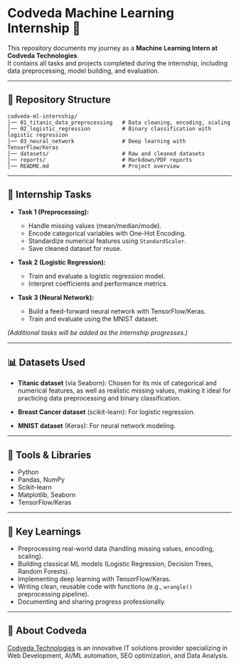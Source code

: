 # Codveda Machine Learning Internship 🚀  

This repository documents my journey as a **Machine Learning Intern at Codveda Technologies**.  
It contains all tasks and projects completed during the internship, including data preprocessing, 
model building, and evaluation.  

---

## 📂 Repository Structure  
```
codveda-ml-internship/
│── 01_titanic_data_preprocessing   # Data cleaning, encoding, scaling
│── 02_logistic_regression          # Binary classification with logistic regression
│── 03_neural_network               # Deep learning with TensorFlow/Keras
│── datasets/                       # Raw and cleaned datasets
│── reports/                        # Markdown/PDF reports
│── README.md                       # Project overview
```

---

## 📝 Internship Tasks  
- **Task 1 (Preprocessing):**  
  - Handle missing values (mean/median/mode).  
  - Encode categorical variables with One-Hot Encoding.  
  - Standardize numerical features using `StandardScaler`.  
  - Save cleaned dataset for reuse.  

- **Task 2 (Logistic Regression):**  
  - Train and evaluate a logistic regression model.  
  - Interpret coefficients and performance metrics.  

- **Task 3 (Neural Network):**  
  - Build a feed-forward neural network with TensorFlow/Keras.  
  - Train and evaluate using the MNIST dataset.  

*(Additional tasks will be added as the internship progresses.)*  

---

## 📊 Datasets Used  
- **Titanic dataset** (via Seaborn): Chosen for its mix of categorical and numerical features, 
  as well as realistic missing values, making it ideal for practicing data preprocessing and 
  binary classification.  

- **Breast Cancer dataset** (scikit-learn): For logistic regression.  

- **MNIST dataset** (Keras): For neural network modeling.  

---

## 🔧 Tools & Libraries  
- Python  
- Pandas, NumPy  
- Scikit-learn  
- Matplotlib, Seaborn  
- TensorFlow/Keras  

---

## 📌 Key Learnings  
- Preprocessing real-world data (handling missing values, encoding, scaling).  
- Building classical ML models (Logistic Regression, Decision Trees, Random Forests).  
- Implementing deep learning with TensorFlow/Keras.  
- Writing clean, reusable code with functions (e.g., `wrangle()` preprocessing pipeline).  
- Documenting and sharing progress professionally.  

---

## 🌟 About Codveda  
[Codveda Technologies](https://www.codveda.com/) is an innovative IT solutions provider 
specializing in Web Development, AI/ML automation, SEO optimization, and Data Analysis.  
